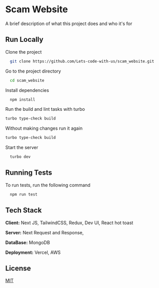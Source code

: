 
# Scam Website

A brief description of what this project does and who it's for


## Run Locally

Clone the project

```bash
  git clone https://github.com/Lets-code-with-us/scam_website.git
```

Go to the project directory

```bash
  cd scam_website
```

Install dependencies

```bash
  npm install
```

Run the build and lint tasks with turbo
```bash
turbo type-check build
```

Without making changes run it again

```bash
turbo type-check build
```

Start the server
```bash
  turbo dev
```


## Running Tests

To run tests, run the following command

```bash
  npm run test
```


## Tech Stack

**Client:** Next JS, TailwindCSS, Redux, Dev UI, React hot toast

**Server:** Next Request and Response,

**DataBase:** MongoDB

**Deployment:** Vercel, AWS


## License

[MIT](https://choosealicense.com/licenses/mit/)

